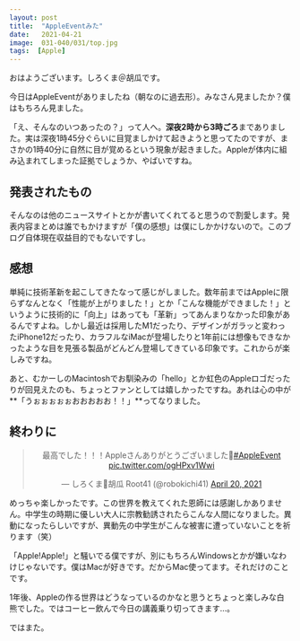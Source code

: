 ```yaml
---
layout: post
title:  "AppleEventみた"
date:   2021-04-21
image:  031-040/031/top.jpg
tags:  [Apple]
---
```


おはようございます。しろくま＠胡瓜です。

今日はAppleEventがありましたね（朝なのに過去形）。みなさん見ましたか？僕はもちろん見ました。

「え、そんなのいつあったの？」って人へ。**深夜2時から3時ごろ**までありました。実は深夜1時45分ぐらいに目覚ましかけて起きようと思ってたのですが、まさかの1時40分に自然に目が覚めるという現象が起きました。Appleが体内に組み込まれてしまった証拠でしょうか、やばいですね。

## 発表されたもの

そんなのは他のニュースサイトとかが書いてくれてると思うので割愛します。発表内容まとめは誰でもかけますが「僕の感想」は僕にしかかけないので。このブログ自体現在収益目的でもないですし。

## 感想

単純に技術革新を起こしてきたなって感じがしました。数年前まではAppleに限らずなんとなく「性能が上がりました！」とか「こんな機能ができました！」というように技術的に「向上」はあっても「革新」ってあんまりなかった印象があるんですよね。しかし最近は採用したM1だったり、デザインがガラッと変わったiPhone12だったり、カラフルなiMacが登場したりと1年前には想像もできなかったような目を見張る製品がどんどん登場してきている印象です。これからが楽しみですね。

あと、むかーしのMacintoshでお馴染みの「hello」とか虹色のAppleロゴだったりが回見えたのも、ちょっとファンとしては嬉しかったですね。あれは心の中が**「うぉぉぉぉぉおおおおお！！」**ってなりました。

## 終わりに

<center><blockquote class="twitter-tweet" data-theme="dark"><p lang="ja" dir="ltr">最高でした！！！Appleさんありがとうございました🍎<a href="https://twitter.com/hashtag/AppleEvent?src=hash&amp;ref_src=twsrc%5Etfw">#AppleEvent</a> <a href="https://t.co/ogHPxv1Wwi">pic.twitter.com/ogHPxv1Wwi</a></p>&mdash; しろくま🥒胡瓜 Root41 (@robokichi41) <a href="https://twitter.com/robokichi41/status/1384568147462692869?ref_src=twsrc%5Etfw">April 20, 2021</a></blockquote> <script async src="https://platform.twitter.com/widgets.js" charset="utf-8"></script></center>

めっちゃ楽しかったです。この世界を教えてくれた恩師には感謝しかありません。中学生の時期に優しい大人に宗教勧誘されたらこんな人間になりました。異動になったらしいですが、異動先の中学生がこんな被害に遭っていないことを祈ります（笑）

「Apple!Apple!」と騒いでる僕ですが、別にもちろんWindowsとかが嫌いなわけじゃないです。僕はMacが好きです。だからMac使ってます。それだけのことです。

1年後、Appleの作る世界はどうなっているのかなと思うとちょっと楽しみな白熊でした。ではコーヒー飲んで今日の講義乗り切ってきます…。

ではまた。